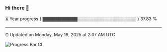 ### Hi there 👋

⏳ Year progress { ▓▓▓▓▓▓▓▓▓▓▓░░░░░░░░░░░░░░░░░░░ } 37.83 %

---

⏰ Updated on Monday, May 19, 2025 at 2:07 AM UTC

![Progress Bar CI](https://github.com/arthurbuhl/arthurbuhl/workflows/Progress%20Bar%20CI/badge.svg)
